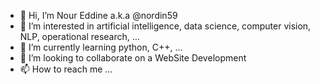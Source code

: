 - 👋 Hi, I’m Nour Eddine a.k.a @nordin59
- 👀 I’m interested in artificial intelligence, data science, computer vision, NLP, operational research, ...
- 🌱 I’m currently learning python, C++, ...
- 💞️ I’m looking to collaborate on a WebSite Development
- 📫 How to reach me ...

<!---
nordin59/nordin59 is a ✨ special ✨ repository because its `README.md` (this file) appears on your GitHub profile.
You can click the Preview link to take a look at your changes.
--->
